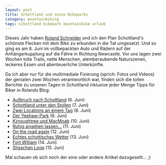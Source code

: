 ```yaml
---
layout: post
title: Schottland und seine Bikeparks
category: mountainbiking
tags: schottland bikepark mountainbike urlaub
---
```


Dieses Jahr haben [Roland Schneider](http://schneiderroland.de) und ich den Plan Schottland's schönste Flecken mit dem Bike zu erkunden in die Tat umgesetzt. Und so ging es am 6. Juni im vollbepackten Auto und Rädern auf der Anhängerkupplung auf die Fähre in Richtung Newcastle. Vor uns lagen zwei Wochen tolle Trails, nette Menschen, atemberaubende Naturszenen, leckeres Essen und abenteuerliche Unterkünfte.

Da ich aber nur für die multimediale Fixierung (sprich: Fotos und Videos) der genialen zwei Wochen verantwortlich war, finden sich die tollen Berichte zu unseren Tagen in Schottland inklusive jeder Menge Tipps für Biker in Rolands Blog:

* [Aufbruch nach Schottland](http://schneiderroland.de/2015/06/06/a-journey-begins/) (6. Juni)
* [Schottland unter den Stollen](http://schneiderroland.de/2015/06/07/scotland_under_the_studs/) (7. Juni)
* [Zwei Locations an einem Tag](http://schneiderroland.de/2015/06/08/mabie_and_ae/) (8. Juni)
* [Der Yeehaw-Park](http://schneiderroland.de/2015/06/09/yeehaw/) (9. Juni)
* [Kirroughtree und MacMoab](http://schneiderroland.de/2015/06/10/kirroughtree-and-macmoab/) (10. Juni)
* [Ruhig angehen lassen...](http://schneiderroland.de/2015/06/11/easy_route_my_ass/) (11. Juni)
* [On the road again](http://schneiderroland.de/2015/06/12/i_need_a_break/) (12. Juni)
* [Echtes schottisches Wetter](http://schneiderroland.de/2015/06/13/real_scottish_weather/) (13. Juni)
* [Fort William](http://schneiderroland.de/2015/06/14/fort_william/) (14. Juni)
* [Sligachan Loop](http://schneiderroland.de/2015/06/15/the_sligachan_loop/) (15. Juni)

Mal schauen ob sich noch der eine oder andere Artikel dazugesellt... ;)
